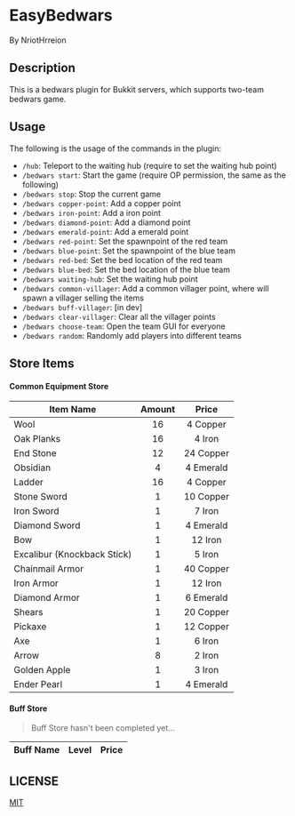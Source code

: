 # EasyBedwars

By NriotHrreion

## Description

This is a bedwars plugin for Bukkit servers, which supports two-team bedwars game.

## Usage

The following is the usage of the commands in the plugin:

- `/hub`: Teleport to the waiting hub (require to set the waiting hub point)
- `/bedwars start`: Start the game (require OP permission, the same as the following)
- `/bedwars stop`: Stop the current game
- `/bedwars copper-point`: Add a copper point
- `/bedwars iron-point`: Add a iron point
- `/bedwars diamond-point`: Add a diamond point
- `/bedwars emerald-point`: Add a emerald point
- `/bedwars red-point`: Set the spawnpoint of the red team
- `/bedwars blue-point`: Set the spawnpoint of the blue team
- `/bedwars red-bed`: Set the bed location of the red team
- `/bedwars blue-bed`: Set the bed location of the blue team
- `/bedwars waiting-hub`: Set the waiting hub point
- `/bedwars common-villager`: Add a common villager point, where will spawn a villager selling the items
- `/bedwars buff-villager`: [in dev]
- `/bedwars clear-villager`: Clear all the villager points
- `/bedwars choose-team`: Open the team GUI for everyone
- `/bedwars random`: Randomly add players into different teams

## Store Items

#### Common Equipment Store

|Item Name|Amount|Price|
|---|:---:|:---:|
|Wool|16|4 Copper|
|Oak Planks|16|4 Iron|
|End Stone|12|24 Copper|
|Obsidian|4|4 Emerald|
|Ladder|16|4 Copper|
|Stone Sword|1|10 Copper|
|Iron Sword|1|7 Iron|
|Diamond Sword|1|4 Emerald|
|Bow|1|12 Iron|
|Excalibur (Knockback Stick)|1|5 Iron|
|Chainmail Armor|1|40 Copper|
|Iron Armor|1|12 Iron|
|Diamond Armor|1|6 Emerald|
|Shears|1|20 Copper|
|Pickaxe|1|12 Copper|
|Axe|1|6 Iron|
|Arrow|8|2 Iron|
|Golden Apple|1|3 Iron|
|Ender Pearl|1|4 Emerald|

#### Buff Store

> Buff Store hasn't been completed yet...

|Buff Name|Level|Price|
|---|---|:---:|

## LICENSE

[MIT](./LICENSE)
